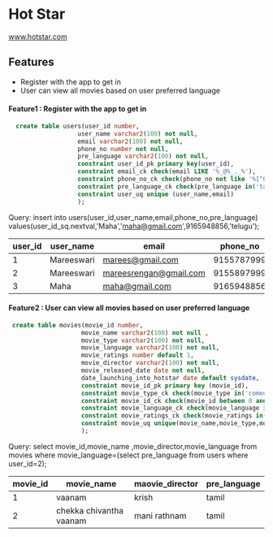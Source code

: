 # Hot Star
 www.hotstar.com
 
## Features
 * Register with the app to get in
 * User can view all movies based on user preferred language
#### Feature1 : Register with the app to get in
```sql
  create table users(user_id number,
                   user_name varchar2(100) not null,
                   email varchar2(100) not null,
                   phone_no number not null,
                   pre_language varchar2(100) not null,
                   constraint user_id_pk primary key(user_id),
                   constraint email_ck check(email LIKE '%_@%_._%'),
                   constraint phone_no_ck check(phone_no not like '%[^0-9]%') ,
                   constraint pre_language_ck check(pre_language in('tamil','telugu','english')),
                   constraint user_uq unique (user_name,email)
                   );

  ```
  Query:
        insert into users(user_id,user_name,email,phone_no,pre_language)
            values(user_id_sq.nextval,'Maha','maha@gmail.com',9165948856,'telugu');
            
| user_id | user_name  | email                  | phone_no   | pre_language |
|---------|------------|------------------------|------------|--------------|
| 1       | Mareeswari | marees@gmail.com       | 9155787999 | tamil        |
| 2       | Mareeswari | mareesrengan@gmail.com | 9155897999 | tamil        |
| 3       | Maha       | maha@gmail.com         | 9165948856 | telugu       |

#### Feature2 : User can view all movies based on user preferred language

```sql
 create table movies(movie_id number,
                    movie_name varchar2(100) not null ,
                    movie_type varchar2(100) not null,
                    movie_language varchar2(100) not null,
                    movie_ratings number default 1,
                    movie_director varchar2(100) not null,
                    movie_released_date date not null,
                    date_launching_into_hotstar date default sysdate,
                    constraint movie_id_pk primary key (movie_id),
                    constraint movie_type_ck check(movie_type in('comedy','thriller','action','drama')),
                    constraint movie_id_ck check(movie_id between 0 and 100),
                    constraint movie_language_ck check(movie_language in('tamil','english','telugu')),
                    constraint movie_ratings_ck check(movie_ratings in(1,2,3,4,5)),
                    constraint movie_uq unique(movie_name,movie_type,movie_language,movie_director)
                    );

  ```
                      
                      
   Query:
   select movie_id,movie_name ,movie_director,movie_language from movies where movie_language=(select pre_language from users where       user_id=2);
                      
| movie_id | movie_name              | maovie_director | pre_language |
|----------|-------------------------|-----------------|--------------|
| 1        | vaanam                  | krish           | tamil        |
| 2        | chekka chivantha vaanam | mani rathnam    | tamil        |
